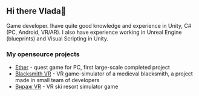 ## Hi there Vlada👋

Game developer. Ihave quite good knowledge and experience in Unity, C# (PC, Android, VR/AR). I also have experience working in Unreal Engine (blueprints) and Visual Scripting in Unity.

### My opensource projects

*   [Ether](https://github.com/darsidaff/Ether) - quest game for PC, first large-scale completed project
*   [Blacksmith VR](https://github.com/darsidaff/Blacksmith) - VR game-simulator of a medieval blacksmith, a project made in small team of developers
*   [Вираж VR](https://github.com/darsidaff/Turn-VR) - VR ski resort simulator game
